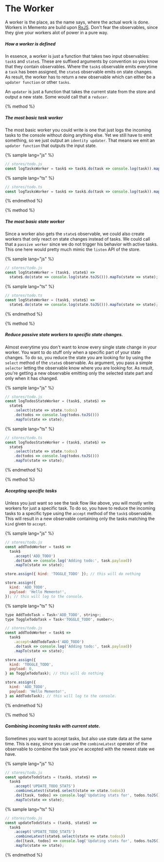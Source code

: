 # The Worker

A worker is the place, as the name says, where the actual work is done. Workers in Memento are build upon [RxJS](http://reactivex.io/rxjs/). Don't fear the observables, since they give your workers alot of power in a pure way.

##### How a worker is defined

In essence, a worker is just a function that takes two input observables: `task$` and `state$`. These are suffixed arguments by convention so you know that they contain observables. Where the `task$` observable emits everytime a `task` has been assigned, the `state$` observable emits on state changes. As result, the worker has to return a new observable which can either be a `updater function` or other `tasks`.

An `updater` is just a function that takes the current state from the store and output a new state. Some would call that a `reducer`.

{% method %}

##### The most basic task worker

The most basic worker you could write is one that just logs the incoming tasks to the console without doing anything else. Yet we still have to emit something, so we just output an `identity updater`. That means we emit an `updater function` that outputs the input state.

{% sample lang="js" %}

```js
// stores/todo.js
const logTasksWorker = task$ => task$.do(task => console.log(task)).mapTo(state => state);
```

{% sample lang="ts" %}

```js
// stores/todo.ts
const logTasksWorker = task$ => task$.do(task => console.log(task)).mapTo(state => state);
```

{% endmethod %}

{% method %}

##### The most basic state worker

Since a worker also gets the `state$` observable, we could also create workers that only react on state changes instead of tasks. We could call that a `passive worker` since we do not trigger his behavior with active tasks. This one here would pretty much mimic the `listen` API of the store.

{% sample lang="js" %}

```js
// stores/todo.js
const logStateWorker = (task$, state$) =>
  state$.do(state => console.log(state.toJS())).mapTo(state => state);
```

{% sample lang="ts" %}

```js
// stores/todo.ts
const logStateWorker = (task$, state$) =>
  state$.do(state => console.log(state.toJS())).mapTo(state => state);
```

{% endmethod %}

{% method %}

##### Reduce passive state workers to specific state changes.

Almost everytime you don't want to know every single state change in your worker.
You want to do stuff only when a specific part of your state changes. To do so,
you reduce the state you are looking for by using the `select` method of the `state$` observable. As argument, you pass a simple `selector` letting the observable know where you are looking for. As result, you're getting a new observable emitting only the selected state part and only when it has changed.

{% sample lang="js" %}

```js
// stores/todo.js
const logTodosStateWorker = (task$, state$) =>
  state$
    .select(state => state.todos)
    .do(todos => console.log(todos.toJS()))
    .mapTo(state => state);
```

{% sample lang="ts" %}

```js
// stores/todo.ts
const logTodosStateWorker = (task$, state$) =>
  state$
    .select(state => state.todos)
    .do(todos => console.log(todos.toJS()))
    .mapTo(state => state);
```

{% endmethod %}

{% method %}

##### Accepting specific tasks

Unless you just want so see the task flow like above, you will mostly write workers for just a specific task. To do so, you have to reduce the incoming tasks to a specific type using the `accept` method of the `task$` observable. This will result in a new observable containing only the tasks matching the `kind` given to `accept`.

{% sample lang="js" %}

```js
// stores/todo.js
const addTodoWorker = task$ =>
  task$
    .accept('ADD_TODO')
    .do(task => console.log('Adding todo:', task.payload))
    .mapTo(state => state);

store.assign({ kind: 'TOGGLE_TODO' }); // this will do nothing

store.assign({
  kind: 'ADD_TODO',
  payload: 'Hello Memento!',
}); // this will log to the console.
```

{% sample lang="ts" %}

```js
type AddTodoTask = Task<'ADD_TODO', string>;
type ToggleTodoTask = Task<'TOGGLE_TODO', number>;

// stores/todo.js
const addTodoWorker = task$ =>
  task$
    .accept<AddTodoTask>('ADD_TODO')
    .do(task => console.log('Adding todo:', task.payload))
    .mapTo(state => state);

store.assign({
  kind: 'TOGGLE_TODO',
  payload: 0,
} as ToggleTodoTask); // this will do nothing

store.assign({
  kind: 'ADD_TODO',
  payload: 'Hello Memento!',
} as AddTodoTask); // this will log to the console.
```

{% endmethod %}

{% method %}

##### Combining incoming tasks with current state.

Sometimes you want to accept tasks, but also use state data at the same time.
This is easy, since you can use the `combineLatest` operator of the observable to combine the task you've accepted with the newest state we have.

{% sample lang="js" %}

```js
// stores/todo.js
const updateTodoStats = (task$, state$) =>
  task$
    .accept('UPDATE_TODO_STATS')
    .combineLatest(state$.select(state => state.todos))
    .do([task, todos] => console.log('Updating stats for', todos.toJS()))
    .mapTo(state => state);
```

{% sample lang="ts" %}

```js
// stores/todo.js
const updateTodoStats = (task$, state$) =>
  task$
    .accept('UPDATE_TODO_STATS')
    .combineLatest(state$.select(state => state.todos))
    .do([task, todos] => console.log('Updating stats for', todos.toJS()))
    .mapTo(state => state);
```

{% endmethod %}

<br/>
